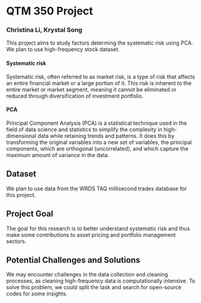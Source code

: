 # QTM 350 Project
### Christina Li, Krystal Song
This project aims to study factors determing the systematic risk using PCA. We plan to use high-frequency stock dataset.
#### Systematic risk
Systematic risk, often referred to as market risk, is a type of risk that affects an entire financial market or a large portion of it. This risk is inherent to the entire market or market segment, meaning it cannot be eliminated or reduced through diversification of investment portfolio. 
#### PCA
Principal Component Analysis (PCA) is a statistical technique used in the field of data science and statistics to simplify the complexity in high-dimensional data while retaining trends and patterns. It does this by transforming the original variables into a new set of variables, the principal components, which are orthogonal (uncorrelated), and which capture the maximum amount of variance in the data.
## Dataset
We plan to use data from the WRDS TAQ millisecond trades database for this project.
## Project Goal
The goal for this research is to better understand systematic risk and thus make some contributions to asset pricing and portfolio management sectors. 
## Potential Challenges and Solutions
We may encounter challenges in the data collection and cleaning processes, as cleaning high-frequency data is computationally intensive. To solve this problem, we could split the task and search for open-source codes for some insights.

